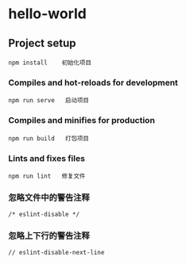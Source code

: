 # hello-world

## Project setup
```
npm install    初始化项目
```

### Compiles and hot-reloads for development
```
npm run serve   启动项目
```

### Compiles and minifies for production
```
npm run build   打包项目
```

### Lints and fixes files
```
npm run lint   修复文件
```
### 忽略文件中的警告注释
```
/* eslint-disable */
```
### 忽略上下行的警告注释
```
// eslint-disable-next-line
```